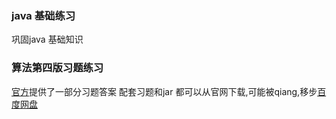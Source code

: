 ### java 基础练习
巩固java 基础知识

### 算法第四版习题练习
[官方](http://algs4.cs.princeton.edu/)提供了一部分习题答案
配套习题和jar 都可以从官网下载,可能被qiang,移步[百度网盘](http://pan.baidu.com/s/1nvrTJFb)
<br>


